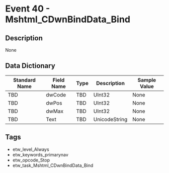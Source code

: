 # Event 40 - Mshtml_CDwnBindData_Bind

## Description
None

## Data Dictionary
|Standard Name|Field Name|Type|Description|Sample Value|
|---|---|---|---|---|
|TBD|dwCode|TBD|UInt32|None|None|
|TBD|dwPos|TBD|UInt32|None|None|
|TBD|dwMax|TBD|UInt32|None|None|
|TBD|Text|TBD|UnicodeString|None|None|

## Tags
* etw_level_Always
* etw_keywords_primarynav
* etw_opcode_Stop
* etw_task_Mshtml_CDwnBindData_Bind